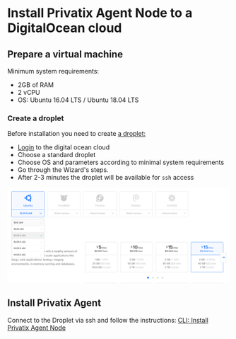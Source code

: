 # Install Privatix Agent Node to a DigitalOcean cloud

## Prepare a virtual machine <a id="InstallPrivatixAgentnode(viaCLi)toDigitalOceancloud-Prepareavirtualmachine"></a>

Minimum system requirements:

* 2GB of RAM
* 2 vCPU
* OS: Ubuntu 16.04 LTS / Ubuntu 18.04 LTS

### Create a droplet <a id="InstallPrivatixAgentnode(viaCLi)toDigitalOceancloud-Createadroplet"></a>

Before installation you need to create [a droplet:](https://www.digitalocean.com/products/droplets/)

* [Login](https://cloud.digitalocean.com/login) to the digital ocean cloud  
* Choose a standard droplet
* Choose OS and parameters according to minimal system requirements
* Go through the Wizard's steps.
* After 2-3 minutes the droplet will be available for `ssh` access

![Choosing a stadard droplet](../../.gitbook/assets/choosing_image-1%20%281%29.png)

## **Install Privatix Agent**

Connect to the Droplet via ssh and follow the instructions:  [CLI: Install Privatix Agent Node](cli-install-privatix-agent-node.md)

